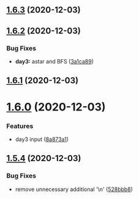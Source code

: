## [1.6.3](https://github.com/dds/aoc2020/compare/v1.6.2...v1.6.3) (2020-12-03)



## [1.6.2](https://github.com/dds/aoc2020/compare/v1.6.1...v1.6.2) (2020-12-03)


### Bug Fixes

* **day3:** astar and BFS ([3a1ca89](https://github.com/dds/aoc2020/commit/3a1ca8983ae1ac70e379eb65c5f3e8d0324b7b01))



## [1.6.1](https://github.com/dds/aoc2020/compare/v1.6.0...v1.6.1) (2020-12-03)



# [1.6.0](https://github.com/dds/aoc2020/compare/v1.5.4...v1.6.0) (2020-12-03)


### Features

* day3 input ([8a873a1](https://github.com/dds/aoc2020/commit/8a873a1c146cdd3b43e200e6d43f7fe5cd035fcc))



## [1.5.4](https://github.com/dds/aoc2020/compare/v1.5.3...v1.5.4) (2020-12-03)


### Bug Fixes

* remove unnecessary additional '\n' ([528bbb8](https://github.com/dds/aoc2020/commit/528bbb82da5e34f0d82c92ae132e947084b06991))



